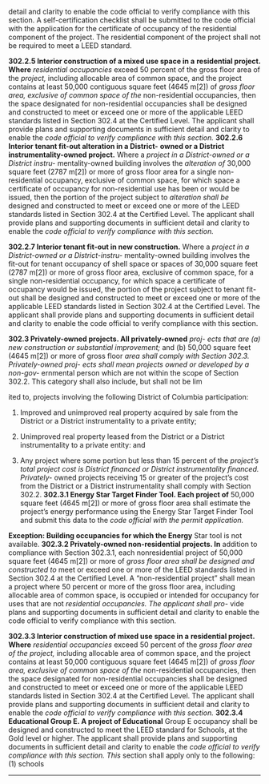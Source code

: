 detail and clarity to enable the code official to verify compliance with this section. A self-certification checklist
shall be submitted to the code official with the application
for the certificate of occupancy of the residential component of the project. The residential component of the project shall not be required to meet a LEED standard.

**302.2.5 Interior construction of a mixed use space in a**
**residential project. Where** _residential occupancies_
exceed 50 percent of the gross floor area of the _project,_
including allocable area of common space, and the project
contains at least 50,000 contiguous square feet (4645 m[2])
of _gross floor area, exclusive of common space of the_
non-residential occupancies, then the space designated for
non-residential occupancies shall be designed and constructed to meet or exceed one or more of the applicable
LEED standards listed in Section 302.4 at the Certified
Level. The applicant shall provide plans and supporting
documents in sufficient detail and clarity to enable the
_code official to verify compliance with this section._
**302.2.6 Interior tenant fit-out alteration in a District-**
**owned or a District instrumentality-owned project.**
Where a _project in a District-owned or a District instru-_
mentality-owned building involves the _alteration of_
30,000 square feet (2787 m[2]) or more of gross floor area
for a single non-residential occupancy, exclusive of common space, for which space a certificate of occupancy for
non-residential use has been or would be issued, then the
portion of the project subject to _alteration shall be_
designed and constructed to meet or exceed one or more of
the LEED standards listed in Section 302.4 at the Certified
Level. The applicant shall provide plans and supporting
documents in sufficient detail and clarity to enable the
_code official to verify compliance with this section._

**302.2.7 Interior tenant fit-out in new construction.**
Where a _project in a District-owned or a District-instru-_
mentality-owned building involves the fit-out for tenant
occupancy of shell space or spaces of 30,000 square feet
(2787 m[2]) or more of gross floor area, exclusive of common space, for a single non-residential occupancy, for
which space a certificate of occupancy would be issued,
the portion of the project subject to tenant fit-out shall be
designed and constructed to meet or exceed one or more of
the applicable LEED standards listed in Section 302.4 at
the Certified Level. The applicant shall provide plans and
supporting documents in sufficient detail and clarity to
enable the code official to verify compliance with this section.

**302.3 Privately-owned projects. All privately-owned** _proj-_
_ects that are (a) new construction or substantial improvement;_
and (b) 50,000 square feet (4645 m[2]) or more of gross floor
_area shall comply with Section 302.3. Privately-owned proj-_
_ects shall mean projects owned or developed by a non-gov-_
ernmental person which are not within the scope of Section
302.2. This category shall also include, but shall not be lim

ited to, projects involving the following District of Columbia
participation:

1. Improved and unimproved real property acquired by
sale from the District or a District instrumentality to a
private entity;
2. Unimproved real property leased from the District or a
District instrumentality to a private entity: and

3. Any project where some portion but less than 15 percent of the _project’s total_ _project cost is_ _District_
_financed or District instrumentality financed. Privately-_
owned projects receiving 15 or greater of the project’s
cost from the District or a District instrumentality shall
comply with Section 302.2.
**302.3.1 Energy Star Target Finder Tool. Each project of**
50,000 square feet (4645 m[2]) or more of gross floor area
shall estimate the project’s energy performance using the
Energy Star Target Finder Tool and submit this data to the
_code official with the permit application._

**Exception: Building occupancies for which the Energy**
Star tool is not available.
**302.3.2 Privately-owned non-residential projects. In**
addition to compliance with Section 302.3.1, each nonresidential project of 50,000 square feet (4645 m[2]) or more
of _gross floor area shall be designed and constructed to_
meet or exceed one or more of the LEED standards listed
in Section 302.4 at the Certified Level. A “non-residential
project” shall mean a project where 50 percent or more of
the gross floor area, including allocable area of common
space, is occupied or intended for occupancy for uses that
are not _residential occupancies. The applicant shall pro-_
vide plans and supporting documents in sufficient detail
and clarity to enable the code official to verify compliance
with this section.

**302.3.3 Interior construction of mixed use space in a**
**residential project. Where** _residential occupancies_
exceed 50 percent of the _gross floor area of the project,_
including allocable area of common space, and the project
contains at least 50,000 contiguous square feet (4645 m[2])
of _gross floor area, exclusive of common space of the_
non-residential occupancies, then the space designated for
non-residential occupancies shall be designed and constructed to meet or exceed one or more of the applicable
LEED standards listed in Section 302.4 at the Certified
Level. The applicant shall provide plans and supporting
documents in sufficient detail and clarity to enable the
_code official to verify compliance with this section._
**302.3.4 Educational Group E. A project of Educational**
Group E occupancy shall be designed and constructed to
meet the LEED standard for Schools, at the Gold level or
higher. The applicant shall provide plans and supporting
documents in sufficient detail and clarity to enable the
_code official to verify compliance with this section. This_
section shall apply only to the following: (1) schools


-----



